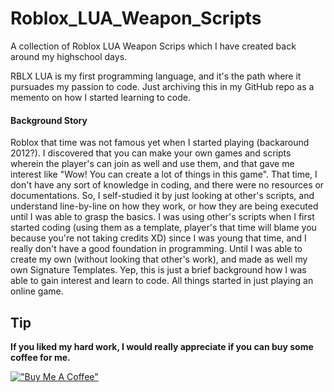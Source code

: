 # Roblox_LUA_Weapon_Scripts
A collection of Roblox LUA Weapon Scrips which I have created back around my highschool days.

RBLX LUA is my first programming language, and it's the path where it pursuades my passion to code. Just archiving this in my GitHub repo as a memento on how I started learning to code.

#### Background Story
Roblox that time was not famous yet when I started playing (backaround 2012?). I discovered that you can make your own games and scripts wherein the player's can join as well and use them, and that gave me interest like "Wow! You can create a lot of things in this game". That time, I don't have any sort of knowledge in coding, and there were no resources or documentations. So, I self-studied it by just looking at other's scripts, and understand line-by-line on how they work, or how they are being executed until I was able to grasp the basics. I was using other's scripts when I first started coding (using them as a template, player's that time will blame you because you're not taking credits XD) since I was young that time, and I really don't have a good foundation in programming. Until I was able to create my own (without looking that other's work), and made as well my own Signature Templates. Yep, this is just a brief background how I was able to gain interest and learn to code. All things started in just playing an online game.

## Tip
**If you liked my hard work, I would really appreciate if you can buy some coffee for me.**

[!["Buy Me A Coffee"](https://www.buymeacoffee.com/assets/img/custom_images/orange_img.png)](https://www.buymeacoffee.com/frosteen)